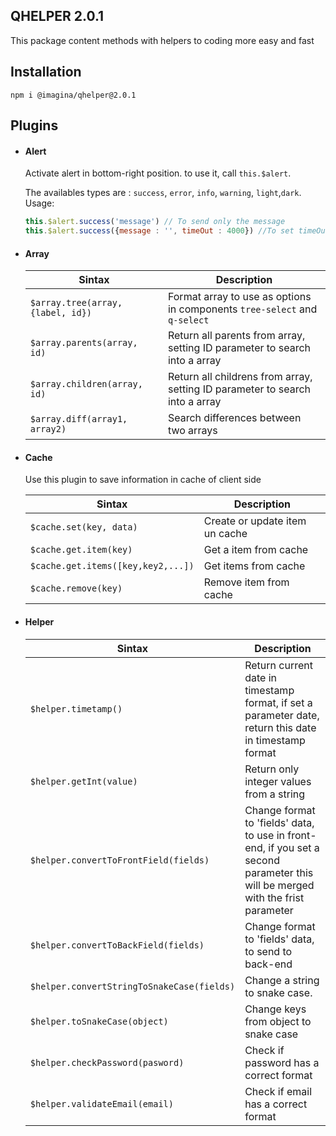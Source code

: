 ## QHELPER 2.0.1

This package content methods with helpers to coding more easy and fast 

## Installation

`` npm i @imagina/qhelper@2.0.1 ``

## Plugins
- #### Alert
    Activate alert in bottom-right position. to use it, call `this.$alert`.
    
    The availables types are : `success`, `error`, `info`, `warning`, `light`,`dark`. Usage:
    
    ```js
    this.$alert.success('message') // To send only the message
    this.$alert.success({message : '', timeOut : 4000}) //To set timeOut
    ```
    
- #### Array
  
  | Sintax | Description |
  | ------ | ----------- |
  | `$array.tree(array, {label, id})` | Format array to use as options in components `tree-select` and `q-select` |      
  | `$array.parents(array, id)` | Return all parents from array, setting ID parameter to search into a array |      
  | `$array.children(array, id)` | Return all childrens from array, setting ID parameter to search into a array |      
  | `$array.diff(array1, array2)` | Search differences between two arrays |           

- #### Cache
  
  Use this plugin to save information in cache of client side
  
  | Sintax | Description |
  | ------ | ----------- |
  | `$cache.set(key, data)` | Create or update item un cache |    
  | `$cache.get.item(key)` | Get a item from cache |    
  | `$cache.get.items([key,key2,...])` | Get items from cache|    
  | `$cache.remove(key)` | Remove item from cache |
        
- #### Helper
  
  | Sintax | Description |
  | ------ | ----------- |
  | `$helper.timetamp()` | Return current date in timestamp format, if set a parameter date, return this date in timestamp format |
  | `$helper.getInt(value)` | Return only integer values from a string |  
  | `$helper.convertToFrontField(fields)` | Change format to 'fields' data, to use in front-end, if you set a second parameter this will be merged with the frist parameter |  
  | `$helper.convertToBackField(fields)` | Change format to 'fields' data, to send to back-end |  
  | `$helper.convertStringToSnakeCase(fields)` | Change a string to snake case. |  
  | `$helper.toSnakeCase(object)` | Change keys from object to snake case |  
  | `$helper.checkPassword(pasword)` | Check if password has a correct format |  
  | `$helper.validateEmail(email)` | Check if email has a correct format |  

